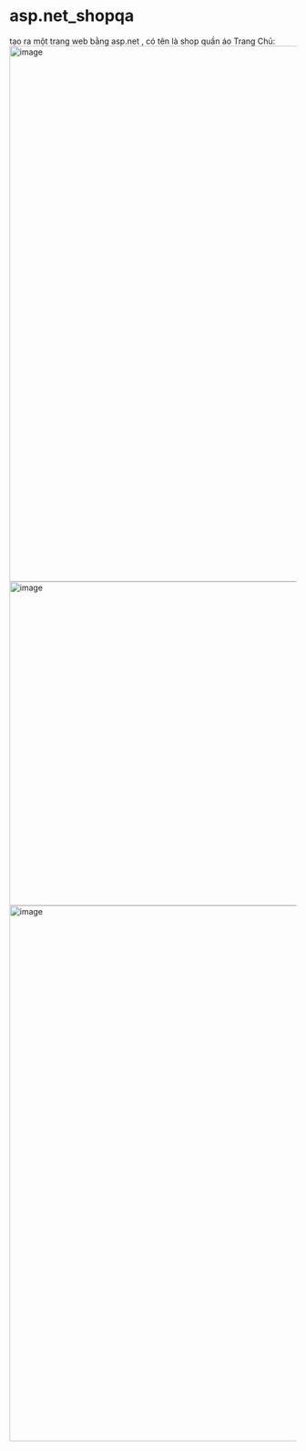 # asp.net_shopqa
tạo ra một trang web bằng asp.net , có tên là shop quần áo
Trang Chủ:
<img width="941" alt="image" src="https://github.com/VuQuangTung2002/asp.net_shopqa/assets/144264093/918dce8b-59c6-49c9-a8e2-c83f169f7123">
<img width="569" alt="image" src="https://github.com/VuQuangTung2002/asp.net_shopqa/assets/144264093/48b58b3e-c546-4214-b137-c45e0abb8895">
<img width="941" alt="image" src="https://github.com/VuQuangTung2002/asp.net_shopqa/assets/144264093/0aaa49eb-0d6a-4dd8-8eca-d38fe5616d07">


